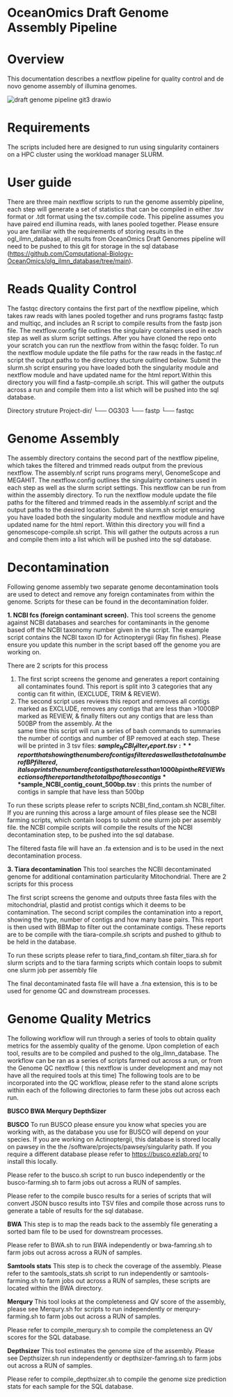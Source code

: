 # OceanOmics Draft Genome Assembly Pipeline

# Overview 

This documentation describes a nextflow pipeline for quality control and de novo genome assembly of illumina genomes. 



![draft genome pipeline git3 drawio](https://github.com/LaurenHuet/OceanOmics-draft-genomes/assets/88010555/2371ce95-e351-4abd-80f5-85f759a131ea)


# Requirements 
The scripts included here are designed to run using singularity containers on a HPC cluster using the workload manager SLURM. 

# User guide 

There are three main nextflow scripts to run the genome assembly pipeline, each step will generate a set of statistics that can be compiled in either .tsv format or .tdt format using the tsv.compile code. 
This pipeline assumes you have paired end illumina reads, with lanes pooled together. Please ensure you are familiar with the requirements of storing results in the ogl_ilmn_database, all results from OceanOmics Draft Genomes pipeline will need to be pushed to this git for storage in the sql database (https://github.com/Computational-Biology-OceanOmics/olg_ilmn_database/tree/main).

# Reads Quality Control

The fastqc directory contains the first part of the nextflow pipeline, which takes raw reads with lanes pooled together and runs programs fastqc fastp and multiqc, and includes an R script to compile results from the fastp json file. The nextflow.config file outlines the singulairy containers used in each step as well as slurm script settings. After you have cloned the repo onto your scratch you can run the nextflow from within the fasqc folder. To run the nextflow module update the file paths for the raw reads in the fastqc.nf script the output paths to the directory stucture outlined below. Submit the slurm.sh script ensuring you have loaded both the singularity module and nextflow module and have updated name for the html report.Within this directory you will find a fastp-compile.sh script. This will gather the outputs across a run and compile them into a list which will be pushed into the sql database.

Directory struture
Project-dir/
└── OG303
    └── fastp
        └── fastqc


# Genome Assembly

The assembly directory contains the second part of the nextflow pipeline, which takes the filtered and trimmed reads output from the previous nextflow. The assembly.nf script runs programs meryl, GenomeScope and MEGAHIT. The nextflow.config outlines the singulairty containers used in each step as well as the slurm script settings. This nextflow can be run from within the assembly directory. To run the nextflow module update the file paths for the filtered and trimmed reads in the assembly.nf script and the output paths to the desired location. Submit the slurm.sh script ensuring you have loaded both the singularity module and nextflow module and have updated name for the html report. Within this directory you will find a genomescope-compile.sh script. This will gather the outputs across a run and compile them into a list which will be pushed into the sql database.

# Decontamination 

Following genome assembly two separate genome decontamination tools are used to detect and remove any foreign contaminates from within the genome. Scripts for these can be found in the decontamination folder. 

**1. NCBI fcs (foreign contaminant screen).** 
This tool screens the genome against NCBI databases and searches for contaminants in the genome based off the NCBI taxonomy number given in the script. The example script contains the NCBI taxon ID for Actinopterygii (Ray fin fishes). Please ensure you update this number in the script based off the genome you are working on. 

There are 2 scripts for this process
  1. The first script screens the genome and generates a report containing all contaminates found. This report is split into 3 categories that any contig can fit within, (EXCLUDE, TRIM & REVIEW). 
  2. The second script uses reviews this report and removes all contigs marked as EXCLUDE, removes any contigs that are less than >1000BP marked as REVIEW, & finally filters out any contigs that are less than 500BP from the assembly. At the   
     same time this script will run a series of bash commands to summaries the number of contigs and number of BP removed at each step. These will be printed in 3 tsv files:
     **$sample_NCBI_filter_report.tsv:**  report that showing the number of contigs filtered as well as the total number of BP filtered, it also prints the number of contigs that are less than 1000bp in the REVIEW sections of the report and the
     total bp of those contigs
     **$sample_NCBI_contig_count_500bp.tsv** : this prints the number of contigs in sample that have less than 500bp 


To run these scripts please refer to scripts NCBI_find_contam.sh NCBI_filter. If you are running this across a large amount of files please see the NCBI farming scripts, which contain loops to submit one slurm job per assembly file.
the NCBI compile scripts will compile the results of the NCBI decontamination step, to be pushed into the sql database. 

The filtered fasta file will have an .fa extension and is to be used in the next decontamination process. 


**3. Tiara decontamination**
This tool searches the NCBI decontaminated genome for additional contamination particularity Mitochondrial. 
There are 2 scripts for this process 

The first script screens the genome and outputs three fasta files with the mitochondrial, plastid and protist contigs which it deems to be contamination. 
The second script compiles the contamination into a report, showing the type, number of contigs and how many base pairs. This report is then used with BBMap to filter out the contaminate contigs. 
These reports are to be compile with the tiara-compile.sh scripts and pushed to github to be held in the database.


To run these scripts please refer to tiara_find_contam.sh filter_tiara.sh for slurm scripts and to the tiara farming scripts which contain loops to submit one slurm job per assembly file


The final decontaminated fasta file will have a .fna extension, this is to be used for genome QC and downstream processes.

# Genome Quality Metrics

The following workflow will run through a series of tools to obtain quality metrics for the assembly quality of the genome. Upon completion of each tool, results are to be compiled and pushed to the olg_ilmn_database. The workflow can be ran as a series of scripts farmed out across a run, or from the Genome QC nextflow ( this nextflow is under development and may not have all the required tools at this time) 
The following tools are to be incorporated into the QC workflow, please refer to the stand alone scripts within each of the following directories to farm these jobs out across each run. 

**BUSCO 
BWA 
Merqury
DepthSizer**

**BUSCO**
To run BUSCO please ensure you know what species you are working with, as the database you use for BUSCO will depend on your species. If you are working on Actinoptergii, this database is stored locally on pawsey in the the  /software/projects/pawsey/singularity path. If you require a different database please refer to https://busco.ezlab.org/ to install this locally. 

Please refer to the busco.sh script to run busco independently or the busco-farming.sh to farm jobs out across a RUN of samples. 

Please refer to the compile busco results for a series of scripts that will convert JSON busco results into TSV files and compile those across runs to generate a table of results for the sql database. 


**BWA**
This step is to map the reads back to the assembly file generating a sorted bam file to be used for downstream processes. 

Please refer to BWA.sh to run BWA independently or bwa-famring.sh to farm jobs out across across a RUN of samples. 


**Samtools stats**
This step is to check the coverage of the assembly. Please refer to the samtools_stats.sh script to run independently or samtools-farming.sh to farm jobs out across a RUN of samples, these scripts are located within the BWA directory.


**Merqury**
This tool looks at the completeness and QV score of the assembly, please see Merqury.sh for scripts to run independently or merqury-farming.sh to farm jobs out across a RUN of samples. 

Please refer to compile_merqury.sh to compile the completeness an QV scores for the SQL database. 


**Depthsizer**
This tool estimates the genome size of the assembly. Please see Depthsizer.sh run independently or depthsizer-famring.sh to farm jobs out across a RUN of samples.

Please refer to compile_depthsizer.sh to compile the genome size prediction stats for each sample for the SQL database. 



